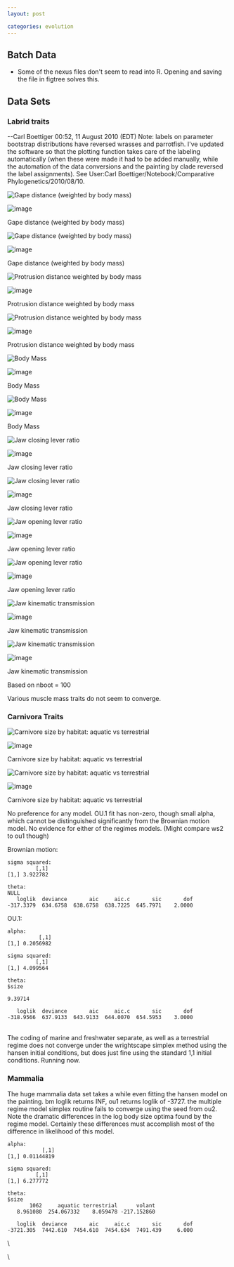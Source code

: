 ```yaml
---
layout: post

categories: evolution
---
```






 





Batch Data
----------

-   Some of the nexus files don't seem to read into R. Opening and
    saving the file in figtree solves this.

Data Sets
---------

### Labrid traits

--Carl Boettiger 00:52, 11 August 2010 (EDT) Note: labels on parameter
bootstrap distributions have reversed wrasses and parrotfish. I've
updated the software so that the plotting function takes care of the
labeling automatically (when these were made it had to be added
manually, while the automation of the data conversions and the painting
by clade reversed the label assignments). See User:Carl
Boettiger/Notebook/Comparative Phylogenetics/2010/08/10.

![Gape distance (weighted by body
mass)](http://openwetware.org/images/thumb/f/f4/Gapedistance_mm_model.png/500px-Gapedistance_mm_model.png)

![image](/skins/common/images/magnify-clip.png)

Gape distance (weighted by body mass)

![Gape distance (weighted by body
mass)](http://openwetware.org/images/thumb/c/c3/Gapedistance_mm_pars.png/500px-Gapedistance_mm_pars.png)

![image](/skins/common/images/magnify-clip.png)

Gape distance (weighted by body mass)

![Protrusion distance weighted by body
mass](http://openwetware.org/images/thumb/b/b4/Protrusiondistance_mm_model.png/500px-Protrusiondistance_mm_model.png)

![image](/skins/common/images/magnify-clip.png)

Protrusion distance weighted by body mass

![Protrusion distance weighted by body
mass](http://openwetware.org/images/thumb/b/be/Protrusiondistance_mm_pars.png/500px-Protrusiondistance_mm_pars.png)

![image](/skins/common/images/magnify-clip.png)

Protrusion distance weighted by body mass

![Body
Mass](http://openwetware.org/images/thumb/1/1f/Bodymass_g_model.png/500px-Bodymass_g_model.png)

![image](/skins/common/images/magnify-clip.png)

Body Mass

![Body
Mass](http://openwetware.org/images/thumb/2/2b/Bodymass_g_pars.png/500px-Bodymass_g_pars.png)

![image](/skins/common/images/magnify-clip.png)

Body Mass

![Jaw closing lever
ratio](http://openwetware.org/images/thumb/6/60/Jawclosingleverratio_model.png/500px-Jawclosingleverratio_model.png)

![image](/skins/common/images/magnify-clip.png)

Jaw closing lever ratio

![Jaw closing lever
ratio](http://openwetware.org/images/thumb/9/91/Jawclosingleverratio_pars.png/500px-Jawclosingleverratio_pars.png)

![image](/skins/common/images/magnify-clip.png)

Jaw closing lever ratio

![Jaw opening lever
ratio](http://openwetware.org/images/thumb/3/36/Jawopeningleverratio_model.png/500px-Jawopeningleverratio_model.png)

![image](/skins/common/images/magnify-clip.png)

Jaw opening lever ratio

![Jaw opening lever
ratio](http://openwetware.org/images/thumb/2/26/Jawopeningleverratio_pars.png/500px-Jawopeningleverratio_pars.png)

![image](/skins/common/images/magnify-clip.png)

Jaw opening lever ratio

![Jaw kinematic
transmission](http://openwetware.org/images/thumb/4/4e/Jawkt_model.png/500px-Jawkt_model.png)

![image](/skins/common/images/magnify-clip.png)

Jaw kinematic transmission

![Jaw kinematic
transmission](http://openwetware.org/images/thumb/0/00/Jawkt_pars.png/500px-Jawkt_pars.png)

![image](/skins/common/images/magnify-clip.png)

Jaw kinematic transmission

Based on nboot = 100

Various muscle mass traits do not seem to converge.

### Carnivora Traits

![Carnivore size by habitat: aquatic vs
terrestrial](http://openwetware.org/images/thumb/1/1d/Carnivora_models.png/500px-Carnivora_models.png)

![image](/skins/common/images/magnify-clip.png)

Carnivore size by habitat: aquatic vs terrestrial

![Carnivore size by habitat: aquatic vs
terrestrial](http://openwetware.org/images/thumb/5/56/Carnivora_pars.png/500px-Carnivora_pars.png)

![image](/skins/common/images/magnify-clip.png)

Carnivore size by habitat: aquatic vs terrestrial

No preference for any model. OU.1 fit has non-zero, though small alpha,
which cannot be distinguished significantly from the Brownian motion
model. No evidence for either of the regimes models. (Might compare ws2
to ou1 though)

Brownian motion:

~~~~ {.de1}
sigma squared:
         [,1]
[1,] 3.922782
 
theta:
NULL
   loglik  deviance       aic     aic.c       sic       dof 
-317.3379  634.6758  638.6758  638.7225  645.7971    2.0000
~~~~

OU.1:

~~~~ {.de1}
alpha:
          [,1]
[1,] 0.2056982
 
sigma squared:
         [,1]
[1,] 4.099564
 
theta:
$size
 
9.39714 
 
   loglik  deviance       aic     aic.c       sic       dof 
-318.9566  637.9133  643.9133  644.0070  654.5953    3.0000
~~~~

\
 The coding of marine and freshwater separate, as well as a terrestrial
regime does not converge under the wrightscape simplex method using the
hansen initial conditions, but does just fine using the standard 1,1
initial conditions. Running now.

### Mammalia

The huge mammalia data set takes a while even fitting the hansen model
on the painting. bm loglik returns INF, ou1 returns loglik of -3727. the
multiple regime model simplex routine fails to converge using the seed
from ou2. Note the dramatic differences in the log body size optima
found by the regime model. Certainly these differences must accomplish
most of the difference in likelihood of this model.

~~~~ {.de1}
alpha:
           [,1]
[1,] 0.01144819
 
sigma squared:
         [,1]
[1,] 6.277772
 
theta:
$size
       1062     aquatic terrestrial      volant 
   8.961080  254.067332    8.059478 -217.152860 
 
   loglik  deviance       aic     aic.c       sic       dof 
-3721.305  7442.610  7454.610  7454.634  7491.439     6.000
~~~~

\

\

